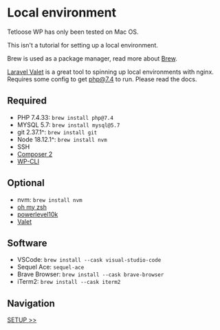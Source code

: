 # Local environment

Tetloose WP has only been tested on Mac OS.

This isn't a tutorial for setting up a local environment.

Brew is used as a package manager, read more about [Brew](https://brew.sh/).

[Laravel Valet](https://laravel.com/docs/9.x/) is a great tool to spinning up local environments with nginx. Requires some config to get php@7.4 to run. Please read the docs.

## Required

- PHP 7.4.33: `brew install php@7.4`
- MYSQL 5.7: `brew install mysql@5.7`
- git 2.37.1^: `brew install git`
- Node 18.12.1^: `brew install nvm`
- SSH
- [Composer 2](https://getcomposer.org/doc/00-intro.md)
- [WP-CLI](https://wp-cli.org/)

## Optional

- nvm: `brew install nvm`
- [oh my zsh](https://ohmyz.sh/)
- [powerlevel10k](https://github.com/romkatv/powerlevel10k)
- [Valet](https://laravel.com/docs/9.x/)

## Software

- VSCode: `brew install --cask visual-studio-code`
- Sequel Ace: `sequel-ace`
- Brave Browser: `brew install --cask brave-browser`
- iTerm2: `brew install --cask iterm2`

## Navigation

[SETUP >>](setup.md)
